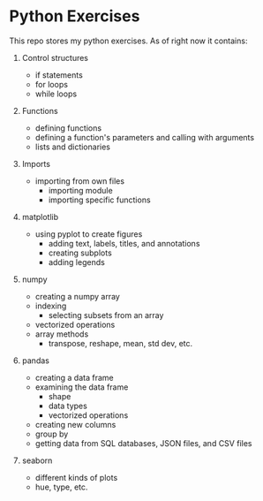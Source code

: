 # Python Exercises

This repo stores my python exercises. As of right now it contains:

1. Control structures

    - if statements
    - for loops
    - while loops

2. Functions

    - defining functions
    - defining a function's parameters and calling with arguments
    - lists and dictionaries

3. Imports

    - importing from own files
        - importing module
        - importing specific functions

4. matplotlib

    - using pyplot to create figures
        - adding text, labels, titles, and annotations
        - creating subplots
        - adding legends

5. numpy

    - creating a numpy array
    - indexing
        - selecting subsets from an array
    - vectorized operations
    - array methods
        - transpose, reshape, mean, std dev, etc.

6. pandas

    - creating a data frame
    - examining the data frame
        - shape
        - data types
        - vectorized operations
    - creating new columns
    - group by
    - getting data from SQL databases, JSON files, and CSV files

7. seaborn

    - different kinds of plots
    - hue, type, etc.
